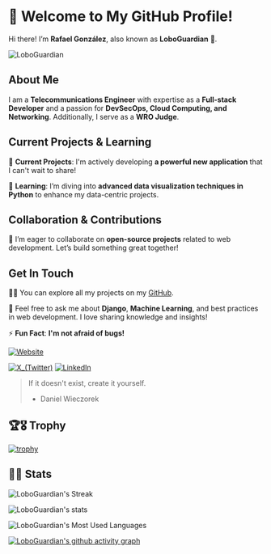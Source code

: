# 👋 Welcome to My GitHub Profile!

Hi there! I’m **Rafael González**, also known as **LoboGuardian** 🐺.

<p align="left"> <img src="https://komarev.com/ghpvc/?username=LoboGuardian&abbreviated=true&label=PROFILE+VIEWS&color=lightgrey&style=for-the-badge" alt="LoboGuardian" /> </p>

## About Me

I am a **Telecommunications Engineer** with expertise as a **Full-stack Developer** and a passion for **DevSecOps, Cloud Computing, and Networking**. Additionally, I serve as a **WRO Judge**.

## Current Projects & Learning

🔭 **Current Projects**: I'm actively developing **a powerful new application** that I can't wait to share!

🌱 **Learning**: I’m diving into **advanced data visualization techniques in Python** to enhance my data-centric projects.

## Collaboration & Contributions

👯 I’m eager to collaborate on **open-source projects** related to web development. Let’s build something great together!

## Get In Touch

👨‍💻 You can explore all my projects on my [GitHub](https://github.com/LoboGuardian).

💬 Feel free to ask me about **Django**, **Machine Learning**, and best practices in web development. I love sharing knowledge and insights!

⚡ **Fun Fact**:  **I'm not afraid of bugs!**



<!-- #### Mobile developer | UI/UX Designer* -->
<!-- #### *AI Specialist | Data Scientist | -->

<!-- <p align="center"><a href="#"><img src="#" height="100%" width="100%" /></a></p> -->
[![Website](https://img.shields.io/badge/loboguardian.com-000000?style=for-the-badge&logo=About.me&logoColor=white&labelColor=101010)](https://loboguardian.github.io/)
<!-- [![Instagram](https://img.shields.io/badge/Instagram-E4405F?style=for-the-badge&logo=instagram&logoColor=white)](https://instagram.com/LoboGuardian_) -->
<!-- [![YouTube](https://img.shields.io/badge/html5-%23E34F26.svg?style=for-the-badge&logo=html5&logoColor=white&labelColor=101010)](https://www.youtube.com/@LoboGuardian) -->
[![X_(Twitter)](https://img.shields.io/badge/X_(Twitter)-000000?style=for-the-badge&logo=X&logoColor=white&labelColor=101010)](https://x.com/LoboGuardian_)
[![LinkedIn](https://img.shields.io/badge/linkedin-%230077B5.svg?style=for-the-badge&logo=linkedin&logoColor=white&labelColor=101010)](https://www.linkedin.com/in/gonzalezrbx/)

> If it doesn't exist, create it yourself.
> 
> - Daniel Wieczorek
 

<!-- 
💬 Ask me about Java, Spring, Python, Golang, Javascript, React, AWS, Docker

📄 Know about my experiences https://linkedin.com/in/gonzalezrbx
 -->
## 🏆🎖 Trophy 
[![trophy](https://github-profile-trophy.vercel.app/?username=loboguardian&row=2&column=6)](https://github.com/ryo-ma/github-profile-trophy)

## 🧮📝 Stats 
![LoboGuardian's Streak](https://github-readme-streak-stats.herokuapp.com/?user=loboguardian&theme=react&layout=compact&hide_border=true)

![LoboGuardian's stats](https://github-readme-stats.vercel.app/api?username=loboguardian&count_private=true&show_icons=true&theme=react)

![LoboGuardian's Most Used Languages](https://github-readme-stats.vercel.app/api/top-langs/?username=loboguardian&langs_count=15&theme=react&layout=compact&hide=)

[![LoboGuardian's github activity graph](https://github-readme-activity-graph.vercel.app/graph?username=loboguardian&theme=github-compact)](https://github.com/ashutosh00710/github-readme-activity-graph)
<!-- https://github.com/ashutosh00710/github-readme-activity-graph -->

<!-- ### :zap: Recent Activity -->
<!-- https://github.com/jamesgeorge007/github-activity-readme -->
<!--START_SECTION:activity-->
<!-- 
1. 
2. 
3. 
4. 
5.  -->


<!--END_SECTION:activity-->

<!-- <img src="https://komarev.com/ghpvc/?username=loboguardian&label=Profile%20views&color=0e75b6&style=flat-square" alt="loboguardian profile view count" /></p> -->
